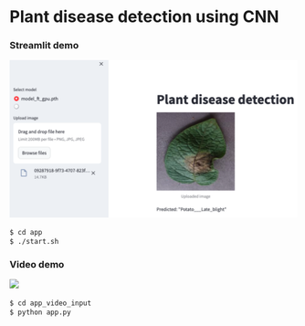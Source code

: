 # Plant disease detection using CNN

### Streamlit demo
![](image/app.png)

```
$ cd app
$ ./start.sh
```	

### Video demo
![](image/demo.gif)
```
$ cd app_video_input
$ python app.py
```	


